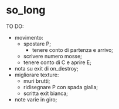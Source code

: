 # so_long

TO DO:
- movimento:
    - spostare P;
        - tenere conto di partenza e arrivo;
    - scrivere numero mosse;
    - tenere conto di C e aprire E;
- nota su exit di on_destroy;
- migliorare texture:
    - muri brutti;
    - ridisegnare P con spada gialla;
    - scritta exit bianca;
- note varie in giro;
